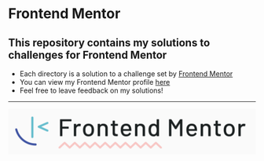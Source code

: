 # Frontend Mentor

## This repository contains my solutions to challenges for Frontend Mentor

- Each directory is a solution to a challenge set by [Frontend Mentor](https://www.frontendmentor.io/home)
- You can view my Frontend Mentor profile [here](https://www.frontendmentor.io/profile/LaylaSouthcombe)
- Feel free to leave feedback on my solutions!
---
<img src="./FE_mentor_logo.png">